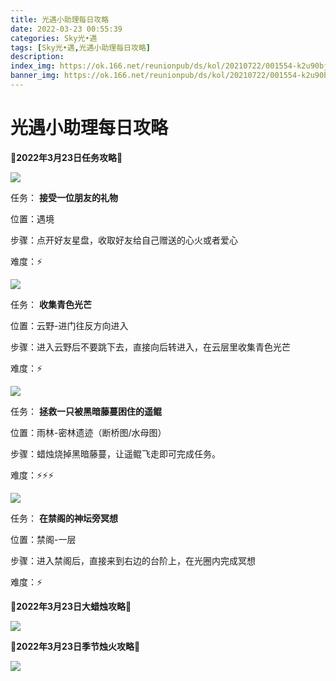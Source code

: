 ```yaml
---
title: 光遇小助理每日攻略
date: 2022-03-23 00:55:39
categories: Sky光•遇
tags: [Sky光•遇,光遇小助理每日攻略]
description: 
index_img: https://ok.166.net/reunionpub/ds/kol/20210722/001554-k2u90bj7ay.png?imageView&thumbnail=600x0&type=jpg
banner_img: https://ok.166.net/reunionpub/ds/kol/20210722/001554-k2u90bj7ay.png?imageView&thumbnail=600x0&type=jpg
---
```

# 光遇小助理每日攻略
**🌊2022年3月23日任务攻略🌊**

![](https://ok.166.net/reunionpub/ds/kol/20220323/000422-n0ypsvqlb5.png)

任务： **接受一位朋友的礼物**

位置：遇境

步骤：点开好友星盘，收取好友给自己赠送的心火或者爱心

难度：⚡

![](https://ok.166.net/reunionpub/ds/kol/20220323/000449-94thdbuzrs.png)

任务： **收集青色光芒**

位置：云野-进门往反方向进入

步骤：进入云野后不要跳下去，直接向后转进入，在云层里收集青色光芒

难度：⚡

![](https://ok.166.net/reunionpub/ds/kol/20220323/000513-s1mhve0jdr.png)

任务： **拯救一只被黑暗藤蔓困住的遥鲲**

位置：雨林-密林遗迹（断桥图/水母图）

步骤：蜡烛烧掉黑暗藤蔓，让遥鲲飞走即可完成任务。

难度：⚡⚡⚡

  

![](https://ok.166.net/reunionpub/ds/kol/20220323/000703-21507yaikv.png)

任务： **在禁阁的神坛旁冥想**

位置：禁阁-一层

步骤：进入禁阁后，直接来到右边的台阶上，在光圈内完成冥想

难度：⚡

 **🌊2022年3月23日大蜡烛攻略🌊**

![](https://ok.166.net/reunionpub/ds/kol/20220323/000826-ip5gbe3str.png)

  

 **🌊2022年3月23日季节烛火攻略🌊**

![](https://ok.166.net/reunionpub/ds/kol/20220323/000744-sa4tz1cwmp.png)

  

